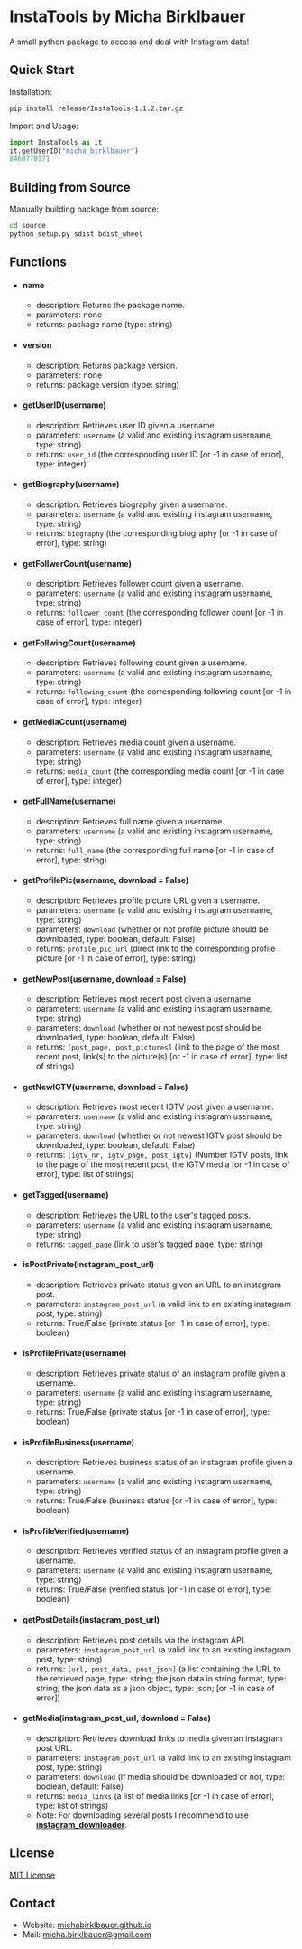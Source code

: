# InstaTools by Micha Birklbauer

A small python package to access and deal with Instagram data!

## Quick Start

Installation:

```bash
pip install release/InstaTools-1.1.2.tar.gz
```

Import and Usage:

```python
import InstaTools as it
it.getUserID("micha_birklbauer")
8460770171
````

## Building from Source

Manually building package from source:

```bash
cd source
python setup.py sdist bdist_wheel
```

## Functions

- #### name
  - description: Returns the package name.
  - parameters: none
  - returns: package name (type: string)
- #### version
  - description: Returns package version.
  - parameters: none
  - returns: package version (type: string)
- #### getUserID(username)
  - description: Retrieves user ID given a username.
  - parameters: ```username``` (a valid and existing instagram username, type: string)
  - returns: ```user_id``` (the corresponding user ID \[or -1 in case of error\], type: integer)
- #### getBiography(username)
  - description: Retrieves biography given a username.
  - parameters: ```username``` (a valid and existing instagram username, type: string)
  - returns: ```biography``` (the corresponding biography \[or -1 in case of error\], type: string)
- #### getFollwerCount(username)
  - description: Retrieves follower count given a username.
  - parameters: ```username``` (a valid and existing instagram username, type: string)
  - returns: ```follower_count``` (the corresponding follower count \[or -1 in case of error\], type: integer)
- #### getFollwingCount(username)
  - description: Retrieves following count given a username.
  - parameters: ```username``` (a valid and existing instagram username, type: string)
  - returns: ```following_count``` (the corresponding following count \[or -1 in case of error\], type: integer)
- #### getMediaCount(username)
  - description: Retrieves media count given a username.
  - parameters: ```username``` (a valid and existing instagram username, type: string)
  - returns: ```media_count``` (the corresponding media count \[or -1 in case of error\], type: integer)
- #### getFullName(username)
  - description: Retrieves full name given a username.
  - parameters: ```username``` (a valid and existing instagram username, type: string)
  - returns: ```full_name``` (the corresponding full name \[or -1 in case of error\], type: string)
- #### getProfilePic(username, download = False)
  - description: Retrieves profile picture URL given a username.
  - parameters: ```username``` (a valid and existing instagram username, type: string)
  - parameters: ```download``` (whether or not profile picture should be downloaded, type: boolean, default: False)
  - returns: ```profile_pic_url``` (direct link to the corresponding profile picture \[or -1 in case of error\], type: string)
- #### getNewPost(username, download = False)
  - description: Retrieves most recent post given a username.
  - parameters: ```username``` (a valid and existing instagram username, type: string)
  - parameters: ```download``` (whether or not newest post should be downloaded, type: boolean, default: False)
  - returns: ```[post_page, post_pictures]``` (link to the page of the most recent post, link(s) to the picture(s) \[or -1 in case of error\], type: list of strings)
- #### getNewIGTV(username, download = False)
  - description: Retrieves most recent IGTV post given a username.
  - parameters: ```username``` (a valid and existing instagram username, type: string)
  - parameters: ```download``` (whether or not newest IGTV post should be downloaded, type: boolean, default: False)
  - returns: ```[igtv_nr, igtv_page, post_igtv]``` (Number IGTV posts, link to the page of the most recent post, the IGTV media \[or -1 in case of error\], type: list of strings)
- #### getTagged(username)
  - description: Retrieves the URL to the user's tagged posts.
  - parameters: ```username``` (a valid and existing instagram username, type: string)
  - returns: ```tagged_page``` (link to user's tagged page, type: string)
- #### isPostPrivate(instagram_post_url)
  - description: Retrieves private status given an URL to an instagram post.
  - parameters: ```instagram_post_url``` (a valid link to an existing instagram post, type: string)
  - returns: True/False (private status \[or -1 in case of error\], type: boolean)
- #### isProfilePrivate(username)
  - description: Retrieves private status of an instagram profile given a username.
  - parameters: ```username``` (a valid and existing instagram username, type: string)
  - returns: True/False (private status \[or -1 in case of error\], type: boolean)
- #### isProfileBusiness(username)
  - description: Retrieves business status of an instagram profile given a username.
  - parameters: ```username``` (a valid and existing instagram username, type: string)
  - returns: True/False (business status \[or -1 in case of error\], type: boolean)
- #### isProfileVerified(username)
  - description: Retrieves verified status of an instagram profile given a username.
  - parameters: ```username``` (a valid and existing instagram username, type: string)
  - returns: True/False (verified status \[or -1 in case of error\], type: boolean)
- #### getPostDetails(instagram_post_url)
  - description: Retrieves post details via the instagram API.
  - parameters: ```instagram_post_url``` (a valid link to an existing instagram post, type: string)
  - returns: ```[url, post_data, post_json]``` (a list containing the URL to the retrieved page, type: string; the json data in string format, type: string; the json data as a json object, type: json; \[or -1 in case of error\])
- #### getMedia(instagram_post_url, download = False)
  - description: Retrieves download links to media given an instagram post URL.
  - parameters: ```instagram_post_url``` (a valid link to an existing instagram post, type: string)
  - parameters: ```download``` (if media should be downloaded or not, type: boolean, default: False)
  - returns: ```media_links``` (a list of media links \[or -1 in case of error\], type: list of strings)
  - Note: For downloading several posts I recommend to use [**instagram_downloader**](https://github.com/michabirklbauer/instagram_downloader).

## License

[MIT License](https://github.com/michabirklbauer/instatools/blob/master/LICENSE.md)

## Contact

- Website: [michabirklbauer.github.io](https://michabirklbauer.github.io/)
- Mail: [micha.birklbauer@gmail.com](mailto:micha.birklbauer@gmail.com)
